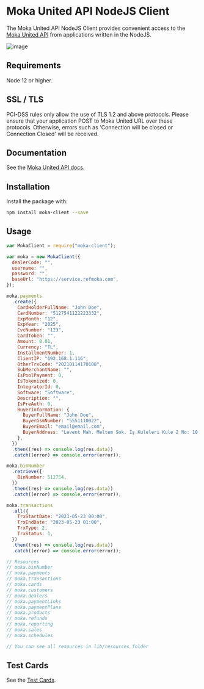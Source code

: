 # Moka United API NodeJS Client

The Moka United API NodeJS Client provides convenient access to the [Moka United API](https://developer.mokaunited.com/) from applications written in the NodeJS.

![image](https://optimisthub.com/cdn/moka/moka-node.js-api-client-cover-github.png)

## Requirements

Node 12 or higher.

## SSL / TLS
PCI-DSS rules only allow the use of TLS 1.2 and above protocols. Please ensure that your application POST to Moka United URL over these protocols. Otherwise, errors such as 'Connection will be closed or Connection Closed' will be received.

## Documentation

See the [Moka United API docs](https://developer.mokaunited.com).

## Installation

Install the package with:

```sh
npm install moka-client --save
```

## Usage

```js
var MokaClient = require("moka-client");

var moka = new MokaClient({
  dealerCode: "",
  username: "",
  password: "",
  baseUrl: "https://service.refmoka.com",
});

moka.payments
  .create({
    CardHolderFullName: "John Doe",
    CardNumber: "5127541122223332",
    ExpMonth: "12",
    ExpYear: "2025",
    CvcNumber: "123",
    CardToken: "",
    Amount: 0.01,
    Currency: "TL",
    InstallmentNumber: 1,
    ClientIP: "192.168.1.116",
    OtherTrxCode: "20210114170108",
    SubMerchantName: "",
    IsPoolPayment: 0,
    IsTokenized: 0,
    IntegratorId: 0,
    Software: "Software",
    Description: "",
    IsPreAuth: 0,
    BuyerInformation: {
      BuyerFullName: "John Doe",
      BuyerGsmNumber: "5551110022",
      BuyerEmail: "email@email.com",
      BuyerAddress: "Levent Mah. Meltem Sok. İş Kuleleri Kule 2 No: 10 / 4 Beşiktaş / İstanbul",
    },
  })
  .then((res) => console.log(res.data))
  .catch((error) => console.error(error));

moka.binNumber
  .retrieve({
    BinNumber: 512754,
  })
  .then((res) => console.log(res.data))
  .catch((error) => console.error(error));

moka.transactions
  .all({
    TrxStartDate: "2023-05-23 00:00",
    TrxEndDate: "2023-05-23 01:00",
    TrxType: 2,
    TrxStatus: 1,
  })
  .then((res) => console.log(res.data))
  .catch((error) => console.error(error));

// Resources
// moka.binNumber
// moka.payments
// moka.transactions
// moka.cards
// moka.customers
// moka.dealers
// moka.paymentLinks
// moka.paymentPlans
// moka.products
// moka.refunds
// moka.reporting
// moka.sales
// moka.schedules

// You can see all resources in lib/resources folder
```

## Test Cards

See the [Test Cards](https://developer.mokaunited.com/home.php?page=test-kartlari).

